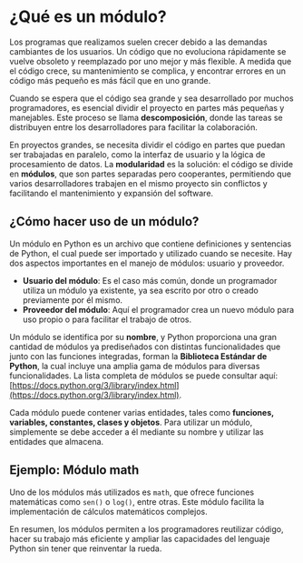 # ¿Qué es un módulo?

Los programas que realizamos suelen crecer debido a las demandas cambiantes de los usuarios. Un código que no evoluciona rápidamente se vuelve obsoleto y reemplazado por uno mejor y más flexible. A medida que el código crece, su mantenimiento se complica, y encontrar errores en un código más pequeño es más fácil que en uno grande.

Cuando se espera que el código sea grande y sea desarrollado por muchos programadores, es esencial dividir el proyecto en partes más pequeñas y manejables. Este proceso se llama **descomposición**, donde las tareas se distribuyen entre los desarrolladores para facilitar la colaboración.

En proyectos grandes, se necesita dividir el código en partes que puedan ser trabajadas en paralelo, como la interfaz de usuario y la lógica de procesamiento de datos. La **modularidad** es la solución: el código se divide en **módulos**, que son partes separadas pero cooperantes, permitiendo que varios desarrolladores trabajen en el mismo proyecto sin conflictos y facilitando el mantenimiento y expansión del software.

## ¿Cómo hacer uso de un módulo?

Un módulo en Python es un archivo que contiene definiciones y sentencias de Python, el cual puede ser importado y utilizado cuando se necesite. Hay dos aspectos importantes en el manejo de módulos: usuario y proveedor.

* **Usuario del módulo**: Es el caso más común, donde un programador utiliza un módulo ya existente, ya sea escrito por otro o creado previamente por él mismo.
* **Proveedor del módulo**: Aquí el programador crea un nuevo módulo para uso propio o para facilitar el trabajo de otros.

Un módulo se identifica por su **nombre**, y Python proporciona una gran cantidad de módulos ya prediseñados con distintas funcionalidades que junto con las funciones integradas, forman la **Biblioteca Estándar de Python**, la cual incluye una amplia gama de módulos para diversas funcionalidades. La lista completa de módulos se puede consultar aquí: [https://docs.python.org/3/library/index.html](https://docs.python.org/3/library/index.html).

Cada módulo puede contener varias entidades, tales como **funciones, variables, constantes, clases y objetos**. Para utilizar un módulo, simplemente se debe acceder a él mediante su nombre y utilizar las entidades que almacena.

## Ejemplo: Módulo math

Uno de los módulos más utilizados es `math`, que ofrece funciones matemáticas como `sen()` o `log()`, entre otras. Este módulo facilita la implementación de cálculos matemáticos complejos.

En resumen, los módulos permiten a los programadores reutilizar código, hacer su trabajo más eficiente y ampliar las capacidades del lenguaje Python sin tener que reinventar la rueda.
